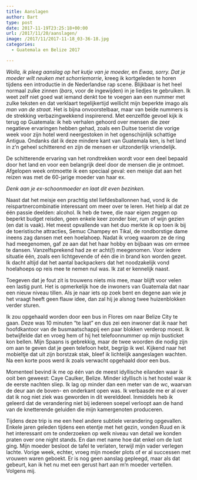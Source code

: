 ```yaml
---
title: Aanslagen
author: Bart
type: post
date: 2017-11-19T23:25:18+00:00
url: /2017/11/20/aanslagen/
image: /2017/11/2017-11-18_03-36-18.jpg
categories:
  - Guatemala en Belize 2017

---
```

_Wolla, ik pleeg aanslag op het kutje van je moeder,_ en _Ewaa, sorry. Dat je moeder wilt neuken met schorriemorrie_, kreeg ik kortgeleden te horen tijdens een introductie in de Nederlandse rap scene. Blijkbaar is het heel normaal zulke zinnen (_bars_, voor de ingewijden) in je liedjes te gebruiken. Ik weet zelf niet goed wat iemand denkt toe te voegen aan een nummer met zulke teksten en dat verklaart tegelijkertijd wellicht mijn beperkte imago als _man van de straat_. Het is bijna onvoorstelbaar, maar van beide nummers is de strekking verbazingwekkend inspirerend. Met eenzelfde gevoel kijk ik terug op Guatemala: ik heb verhalen gehoord over mensen die zeer negatieve ervaringen hebben gehad, zoals een Duitse toerist die vorige week voor zijn hotel werd neergestoken in het ogenschijnlijk schattige Antigua. Ondanks dat ik deze mindere kant van Guatemala ken, is het land in z&#8217;n geheel schitterend en zijn de mensen er uitzonderlijk vriendelijk.

De schitterende ervaring van het rondtrekken wordt voor een deel bepaald door het land en voor een belangrijk deel door de mensen die je ontmoet. Afgelopen week ontmoette ik een speciaal geval: een meisje dat aan het reizen was met de 60-jarige moeder van haar ex.

_Denk aan je ex-schoonmoeder en laat dit even bezinken._

Naast dat het meisje een prachtig stel liefdesballonnen had, vond ik de reispartnercombinatie interessant om meer over te leren. Het hielp al dat ze één passie deelden: alcohol. Ik heb de twee, die naar eigen zeggen op beperkt budget reisden, geen enkele keer zonder bier, rum of wijn gezien (en dat is vaak). Het meest opvallende van het duo merkte ik op toen ik bij de toeristische attracties, Semuc Champey en Tikal, de rondborstige dame ineens zag dansen met een hoelahoep. Nadat ik vroeg waarom ze de ring had meegenomen, gaf ze aan dat het haar hobby en bijbaan was om ermee te dansen. Vanzelfsprekend had ze er acht(!) meegenomen. Voor iedere situatie één, zoals een lichtgevende of één die in brand kon worden gezet. Ik dacht altijd dat het aantal backpackers dat het noodzakelijk vond hoelahoeps op reis mee te nemen nul was. Ik zat er kennelijk naast.

Toegeven dat je fout zit is trouwens niets mis mee, maar blijft voor velen een lastig punt. Het is opmerkelijk hoe de inwoners van Guatemala dat naar een nieuw niveau tillen. Als je naar iets op zoek bent en degene aan wie je het vraagt heeft geen flauw idee, dan zal hij je alsnog twee huizenblokken verder sturen.

Ik zou opgehaald worden door een bus in Flores om naar Belize City te gaan. Deze was 10 minuten &#8220;te laat&#8221; en dus zei een inwoner dat ik naar het hoofdkantoor van de busmaatschappij een paar blokken verderop moest. Ik betwijfelde dat en vroeg hem of hij het telefoonnummer op mijn busticket kon bellen. Mijn Spaans is gebrekkig, maar de twee woorden die nodig zijn om aan te geven dat je geen telefoon hebt, begrijp ik wel. Kijkend naar het mobieltje dat uit zijn borstzak stak, bleef ik lichtelijk aangeslagen wachten. Na een korte poos werd ik zoals verwacht opgehaald door een bus.

Momenteel bevind ik me op één van de meest idyllische eilanden waar ik ooit ben geweest: Caye Caulker, Belize. Minder idyllisch is het hostel waar ik de eerste nachten sliep. Ik lag op minder dan een meter van de wc, waarvan de deur aan de boven- en onderkant open was. Ik verbaasde me er al over dat ik nog niet ziek was geworden in dit werelddeel. Inmiddels heb ik geleerd dat de verandering niet bij iedereen soepel verloopt aan de hand van de knetterende geluiden die mijn kamergenoten produceren.

Tijdens deze trip is me een heel andere subtiele verandering opgevallen. Enkele jaren geleden tijdens een etentje met het gezin, vonden Ruud en ik het interessant om te onderzoeken op welk niveau van detail we konden praten over one night stands. En dan met name hoe dat enkel om de lust ging. Mijn moeder besloot de tafel te verlaten, terwijl mijn vader verlegen lachte. Vorige week, echter, vroeg mijn moeder plots of er al successen met vrouwen waren geboekt. Er is nog geen aanslag gepleegd, maar als dat gebeurt, kan ik het nu met een gerust hart aan m&#8217;n moeder vertellen. Volgens mij.
